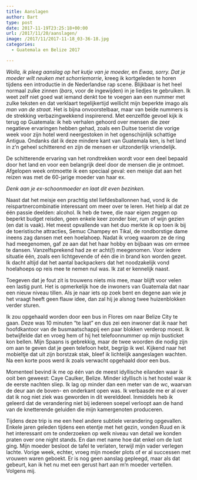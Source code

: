 ```yaml
---
title: Aanslagen
author: Bart
type: post
date: 2017-11-19T23:25:18+00:00
url: /2017/11/20/aanslagen/
image: /2017/11/2017-11-18_03-36-18.jpg
categories:
  - Guatemala en Belize 2017

---
```

_Wolla, ik pleeg aanslag op het kutje van je moeder,_ en _Ewaa, sorry. Dat je moeder wilt neuken met schorriemorrie_, kreeg ik kortgeleden te horen tijdens een introductie in de Nederlandse rap scene. Blijkbaar is het heel normaal zulke zinnen (_bars_, voor de ingewijden) in je liedjes te gebruiken. Ik weet zelf niet goed wat iemand denkt toe te voegen aan een nummer met zulke teksten en dat verklaart tegelijkertijd wellicht mijn beperkte imago als _man van de straat_. Het is bijna onvoorstelbaar, maar van beide nummers is de strekking verbazingwekkend inspirerend. Met eenzelfde gevoel kijk ik terug op Guatemala: ik heb verhalen gehoord over mensen die zeer negatieve ervaringen hebben gehad, zoals een Duitse toerist die vorige week voor zijn hotel werd neergestoken in het ogenschijnlijk schattige Antigua. Ondanks dat ik deze mindere kant van Guatemala ken, is het land in z&#8217;n geheel schitterend en zijn de mensen er uitzonderlijk vriendelijk.

De schitterende ervaring van het rondtrekken wordt voor een deel bepaald door het land en voor een belangrijk deel door de mensen die je ontmoet. Afgelopen week ontmoette ik een speciaal geval: een meisje dat aan het reizen was met de 60-jarige moeder van haar ex.

_Denk aan je ex-schoonmoeder en laat dit even bezinken._

Naast dat het meisje een prachtig stel liefdesballonnen had, vond ik de reispartnercombinatie interessant om meer over te leren. Het hielp al dat ze één passie deelden: alcohol. Ik heb de twee, die naar eigen zeggen op beperkt budget reisden, geen enkele keer zonder bier, rum of wijn gezien (en dat is vaak). Het meest opvallende van het duo merkte ik op toen ik bij de toeristische attracties, Semuc Champey en Tikal, de rondborstige dame ineens zag dansen met een hoelahoep. Nadat ik vroeg waarom ze de ring had meegenomen, gaf ze aan dat het haar hobby en bijbaan was om ermee te dansen. Vanzelfsprekend had ze er acht(!) meegenomen. Voor iedere situatie één, zoals een lichtgevende of één die in brand kon worden gezet. Ik dacht altijd dat het aantal backpackers dat het noodzakelijk vond hoelahoeps op reis mee te nemen nul was. Ik zat er kennelijk naast.

Toegeven dat je fout zit is trouwens niets mis mee, maar blijft voor velen een lastig punt. Het is opmerkelijk hoe de inwoners van Guatemala dat naar een nieuw niveau tillen. Als je naar iets op zoek bent en degene aan wie je het vraagt heeft geen flauw idee, dan zal hij je alsnog twee huizenblokken verder sturen.

Ik zou opgehaald worden door een bus in Flores om naar Belize City te gaan. Deze was 10 minuten &#8220;te laat&#8221; en dus zei een inwoner dat ik naar het hoofdkantoor van de busmaatschappij een paar blokken verderop moest. Ik betwijfelde dat en vroeg hem of hij het telefoonnummer op mijn busticket kon bellen. Mijn Spaans is gebrekkig, maar de twee woorden die nodig zijn om aan te geven dat je geen telefoon hebt, begrijp ik wel. Kijkend naar het mobieltje dat uit zijn borstzak stak, bleef ik lichtelijk aangeslagen wachten. Na een korte poos werd ik zoals verwacht opgehaald door een bus.

Momenteel bevind ik me op één van de meest idyllische eilanden waar ik ooit ben geweest: Caye Caulker, Belize. Minder idyllisch is het hostel waar ik de eerste nachten sliep. Ik lag op minder dan een meter van de wc, waarvan de deur aan de boven- en onderkant open was. Ik verbaasde me er al over dat ik nog niet ziek was geworden in dit werelddeel. Inmiddels heb ik geleerd dat de verandering niet bij iedereen soepel verloopt aan de hand van de knetterende geluiden die mijn kamergenoten produceren.

Tijdens deze trip is me een heel andere subtiele verandering opgevallen. Enkele jaren geleden tijdens een etentje met het gezin, vonden Ruud en ik het interessant om te onderzoeken op welk niveau van detail we konden praten over one night stands. En dan met name hoe dat enkel om de lust ging. Mijn moeder besloot de tafel te verlaten, terwijl mijn vader verlegen lachte. Vorige week, echter, vroeg mijn moeder plots of er al successen met vrouwen waren geboekt. Er is nog geen aanslag gepleegd, maar als dat gebeurt, kan ik het nu met een gerust hart aan m&#8217;n moeder vertellen. Volgens mij.
